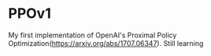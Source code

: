 # PPOv1
My first implementation of OpenAI's Proximal Policy Optimization(https://arxiv.org/abs/1707.06347). Still learning

